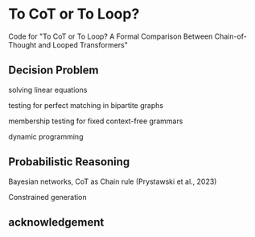 # To CoT or To Loop?
Code for "To CoT or To Loop? A Formal Comparison Between Chain-of-Thought and Looped Transformers"

## Decision Problem

solving linear equations

testing for perfect matching in bipartite graphs

membership testing for fixed context-free grammars

dynamic programming

## Probabilistic Reasoning

Bayesian networks, CoT as Chain rule (Prystawski et al., 2023)


Constrained generation


## acknowledgement
